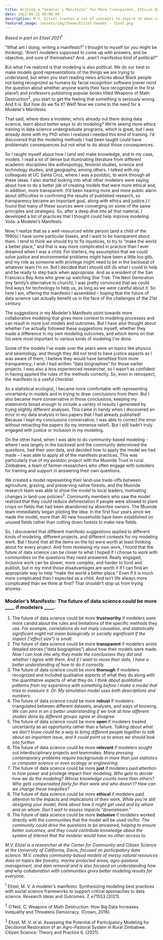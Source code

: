 ```yaml
---
title: Writing a “modeler’s Manifesto” for More Transparent, Ethical Data Science
date: 2022-06-22 00:00:00
description: M.V. Eitzel creates a set of concepts to aspire to when creating models and the influences that led them to writing them. Header llustration by Noemi De Feo. 
featured_image: /assets/img/theme/Eitzel-header - final.png
---
```


*Based in part on Eitzel 2021<sup>1</sup>*

“What am I doing, writing a manifesto?” I thought to myself (or you might be thinking). “Aren’t modelers supposed to come up with answers, and be objective, and sure of themselves? And...aren’t manifestos kind of political?”

But what I’ve realized is that modeling is also political. We do our best to make models good representations of the things we are trying to understand, but when you start reading news articles about Black people not being recognized as humans by facial recognition software (never mind the question about whether anyone wants their face recognized in the first place!) and professors publishing popular books titled Weapons of Math Destruction<sup>2</sup>, you start to get the feeling that something is seriously wrong. And it is. But how do we fix it? Well! Now we come to the need for a Modeler’s Manifesto.

That said, where does a modeler, who’s already out there doing data science, learn about better ways to *do* modeling? We’re seeing more ethics training in data science undergraduate programs, which is great, but I was already done with my PhD when I realized I needed this kind of training. I’d discovered that the modeling methods I had been taught could have problematic consequences but not what to do about those consequences.

So I taught myself about how I (and we) make knowledge, and in my case, models. I read a lot of dense but illuminating literature from different academic disciplines like anthropology, feminist studies, science and technology studies, and geography, among others. I talked with my colleagues at UC Santa Cruz, where I was a postdoc, to work through all these ideas. I also started looking into what other modelers were saying about how to do a better job of creating models that were more ethical and, in addition, more transparent. (I’d been hearing more and more public alarm about difficulties in confirming the results of published research, so transparency became an important goal, along with ethics and justice.) I found that many of these sources were converging on some of the same principles and strategies. So, after a deep dive into all that material, I developed a list of practices that I thought could help improve modeling. Voila: a Modeler’s Manifesto.

Now, I realize that as a well-resourced white person (and a child of the 1980s) I have some particular biases, and I want to be transparent about them. I tend to think we should try to fix injustices, to try to “make the world a better place,” and that is way more complicated in practice than I ever dreamed when I was a child. For starters, my assumption that we could solve justice and environmental problems might have been a little too glib, and my role as someone with privilege might need to be in the backseat of whatever team I’m on. But I decided that I should still do what I could to help and be ready to step back when appropriate. And as a resident of the San Francisco Bay Area who grew up watching Star Trek: The Next Generation (my family’s alternative to church), I was pretty convinced that we could find ways for technology to help us, as long as we were careful about it. So here I am, offering the manifesto I assembled – hoping that the future of data science can actually benefit us in the face of the challenges of the 21st century.

The suggestions in my Modeler’s Manifesto point towards more collaborative modeling that gives more *context* to modeling processes and can result in more just models and outcomes. But I have also thought about whether I’ve actually followed these suggestions myself, whether they made a difference in my own modeling outcomes, and which items on that list were most important to various kinds of modeling I’ve done.

Some of the models I’ve made over the years were on topics like physics and seismology, and though they did not tend to have justice aspects as I was aware of them, I believe they would have benefited from more transparency; I wish I had written “data biographies” for those earlier projects. I was also a less experienced researcher, so I wasn’t as confident in having applied the rules of the methods correctly. So, even in retrospect, the manifesto is a useful checklist.

As a statistical ecologist, I became more comfortable with representing uncertainty in models and in trying to draw conclusions from them. But I also became more conservative in those conclusions, keeping my statements broad enough to include a variety of results I generated by trying slightly different analyses. This came in handy when I discovered an error in my data analysis in two papers that I had already published! Because I kept my conclusions conservative, I was able to correct the error without retracting the papers (to my immense relief). But I still hadn’t truly engaged with justice or inclusion in my modeling.

On the other hand, when I was able to do community-based modeling – where I was largely in the backseat and the community determined the questions, had their own data, and decided how to apply the model we had made – I was able to apply all of the manifesto practices. This was particularly true of my postdoc project with the Muonde Trust in rural Zimbabwe, a team of farmer-researchers who often engage with outsiders for training and support in answering their own questions.

We created a model representing their land-use trade-offs between agriculture, grazing, and preserving native forests, and the Muonde research team was able to show the model to local leaders, motivating changes in land-use policies<sup>3</sup>. Community members who saw the model realized that they could reduce deforestation if people were allowed to plant crops on fields that had been abandoned by absentee owners. The Muonde team immediately began piloting the idea: In the first four years since we made the model, more than 40 new households have been established on unused fields rather than cutting down forests to make new fields.

So, I discovered that different manifesto suggestions applied to different kinds of modeling, different projects, and different contexts for my modeling work. But I found that all the items on the list were worth at least thinking about for every project. And from reviewing my own work, I found that the future of data science can be closer to what I hoped if I choose to work with communities on the questions they need answered. Really engaged, inclusive work can be slower, more complex, and harder to fund and publish, but in my mind those disadvantages are worth it if I can find an appropriate way to help “make the world a better place.” Even if it is much more complicated than I expected as a child. And isn’t life always more complicated than we think at first? That shouldn’t stop us from trying anyway.

### Modeler’s Manifesto: The future of data science could be more ____ if modelers ____.

1. The future of data science could be more **trustworthy** if modelers were more candid about the rules and limitations of the specific methods they use. *For example, correlations do not imply causation, and statistically significant might not mean biologically or socially significant if the impact (“effect size”) is small.*
2. The future of data science could be more **transparent** if modelers wrote detailed stories (“data biographies”) about how their models were made. *Now I can look into why they made the conclusions they did and whether I agree with them. And if I want to reuse their data, I have a better understanding of how to do it correctly.*
3. The future of data science could be more **thorough** if modelers recognized and included qualitative aspects of what they do along with the quantitative aspects of what they do. *I think about qualitative patterns from my experience with something before I make a model that tries to measure it. Or: My simulation model uses both descriptions and numbers.*
4. The future of data science could be more **robust** if modelers triangulated between different datasets, analyses, and ways of knowing. *We can zero in on a better understanding if we look at how different studies done by different groups agree or disagree.*
5. The future of data science could be more **open** if modelers treated uncertainty as an opportunity rather than a failure. *Talking about what we don’t know could be a way to bring different people together to talk about an important issue, and it could point us to areas we should look into further.*
6. The future of data science could be more **relevant** if modelers sought out interdisciplinary projects and teammates. *Many pressing contemporary problems require backgrounds in more than just statistics or computer science or even ecology or engineering.*
7. The future of data science could be more **just** if modelers paid attention to how power and privilege impact their modeling. *Who gets to decide how we do the modeling? Whose knowledge counts more than others? Who gets compensated fairly for their work and who doesn’t? How can we change these inequities?*
8. The future of data science could be more **ethical** if modelers paid attention to the impacts and implications of their work. *While you’re still designing your model, think about how it might get used and by whom and on whom. Don’t wait to assess impacts “downstream.”*
9. The future of data science could be more **inclusive** if modelers worked directly with the communities that the model will be used on/for. *The community could drive the questions to be answered, helping to ensure better outcomes, and they could contribute knowledge about the system of interest that the modeler would have no other access to.*


*M.V. Eitzel is a researcher at the Center for Community and Citizen Science at the University of California, Davis, focused on participatory data science. M.V. creates community-based models of messy natural resources data on topics like forestry, marine protected areas, agro-pastoral management, and dam removal and is also focused on understanding how and why collaboration with communities gives better modeling results for everyone.*

<sup>1</sup> Eitzel, M. V. A modeler’s manifesto: Synthesizing modeling best practices with social science frameworks to support critical approaches to data science. Research Ideas and Outcomes. 7, e71553 (2021).

<sup>2</sup> O’Neil, C. Weapons of Math Destruction: How Big Data Increases Inequality and Threatens Democracy. (Crown, 2016).

<sup>3</sup> Eitzel, M. V. et al. Assessing the Potential of Participatory Modeling for Decolonial Restoration of an Agro-Pastoral System in Rural Zimbabwe. Citizen Science: Theory and Practice 6, (2021).
